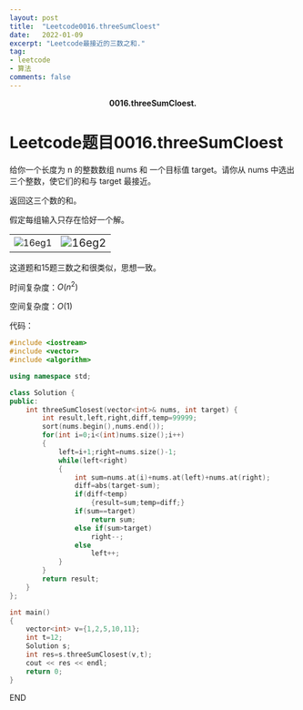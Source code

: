 ```yaml
---
layout: post
title:  "Leetcode0016.threeSumCloest"
date:   2022-01-09
excerpt: "Leetcode最接近的三数之和."
tag:
- leetcode 
- 算法
comments: false
---
```


<center><b>0016.threeSumCloest.</b> </center>

# Leetcode题目0016.threeSumCloest

给你一个长度为 n 的整数数组 nums 和 一个目标值 target。请你从 nums 中选出三个整数，使它们的和与 target 最接近。

返回这三个数的和。

假定每组输入只存在恰好一个解。

<table><tr><td><img src="https://gitee.com/llesssssa/imagebed/raw/master/master/202201091609845.png" alt="16eg1" style="zoom:100%;"/></td><td><img src="C:\Users\Administrator\Desktop\mdimgs\16eg2.png" alt="16eg2" style="zoom:120%;"/></td></tr></table>

这道题和15题三数之和很类似，思想一致。

时间复杂度：$O(n^2)$

空间复杂度：$O(1)$

代码：

```c++
#include <iostream>
#include <vector>
#include <algorithm>

using namespace std;

class Solution {
public:
    int threeSumClosest(vector<int>& nums, int target) {
        int result,left,right,diff,temp=99999;
        sort(nums.begin(),nums.end());
        for(int i=0;i<(int)nums.size();i++)
        {
            left=i+1;right=nums.size()-1;
            while(left<right)
            {
                int sum=nums.at(i)+nums.at(left)+nums.at(right);
                diff=abs(target-sum);
                if(diff<temp)
                    {result=sum;temp=diff;}
                if(sum==target)
                    return sum;
                else if(sum>target)
                    right--;
                else
                    left++;
            }
        }
        return result;
    }
};

int main()
{
    vector<int> v={1,2,5,10,11};
    int t=12;
    Solution s;
    int res=s.threeSumClosest(v,t);
    cout << res << endl;
    return 0;
}
```



END
